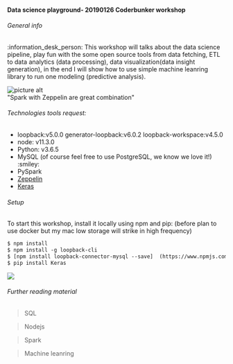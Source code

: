 <h4><strong>Data science playground- 20190126 Coderbunker workshop</strong></h4> 
<h6> General info</h6> :information_desk_person: 
This workshop will talks about the data science pipeline, play fun with the some open source tools from data fetching, ETL to data analytics (data processing), data visualization(data insight generation), in the end I will show how to use simple machine leanring library to run one modeling (predictive analysis).  

![picture alt](https://pbs.twimg.com/media/DYaocvHU8AAIYYW.jpg)  
"Spark with Zeppelin are great combination" 

<h6> Technologies tools request: </h6>
<ul>
	<li>loopback:v5.0.0 generator-loopback:v6.0.2 loopback-workspace:v4.5.0 </li>
	<li>node: v11.3.0 </li>
	<li>Python: v3.6.5</li>
	<li>MySQL (of course feel free to use PostgreSQL, we know we love it!) :smiley:</li>
	<Li>PySpark</li>
	<Li><a href= 'https://zeppelin.apache.org/docs/0.6.0/install/install.html'>Zeppelin</a></li>
	<li><a href='https://pypi.org/project/Keras/'>Keras</a>  </li>
	
</ul>

<h6>Setup </h6>
To start this workshop, install it locally using npm and pip: (before plan to use docker but my mac low storage will strike in high frequency)</br> 

```html 
$ npm install
$ npm install -g loopback-cli 
$ [npm install loopback-connector-mysql --save]  (https://www.npmjs.com/package/loopback-connector-mysql) 
$ pip install Keras  

``` 
<img src='desktop/loopback.png'> 
<h6>Further reading material </h6> 
<blockquote>SQL </blockquote> 
<blockquote>Nodejs  </blockquote> 
<blockquote>Spark </blockquote> 
<blockquote>Machine leanring </blockquote>  

